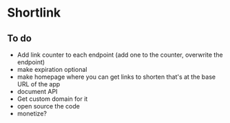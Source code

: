 # Shortlink

## To do

- Add link counter to each endpoint (add one to the counter, overwrite the endpoint)
- make expiration optional
- make homepage where you can get links to shorten that's at the base URL of the app
- document API
- Get custom domain for it
- open source the code
- monetize?